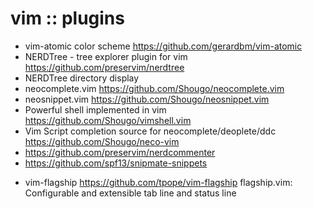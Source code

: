 # vim :: plugins

- vim-atomic color scheme
  https://github.com/gerardbm/vim-atomic
- NERDTree - tree explorer plugin for vim
  https://github.com/preservim/nerdtree
- NERDTree directory display
- neocomplete.vim
  https://github.com/Shougo/neocomplete.vim
- neosnippet.vim
  https://github.com/Shougo/neosnippet.vim
- Powerful shell implemented in vim
  https://github.com/Shougo/vimshell.vim
- Vim Script completion source for neocomplete/deoplete/ddc
  https://github.com/Shougo/neco-vim
- https://github.com/preservim/nerdcommenter
- https://github.com/spf13/snipmate-snippets

* vim-flagship
https://github.com/tpope/vim-flagship
flagship.vim: Configurable and extensible tab line and status line
